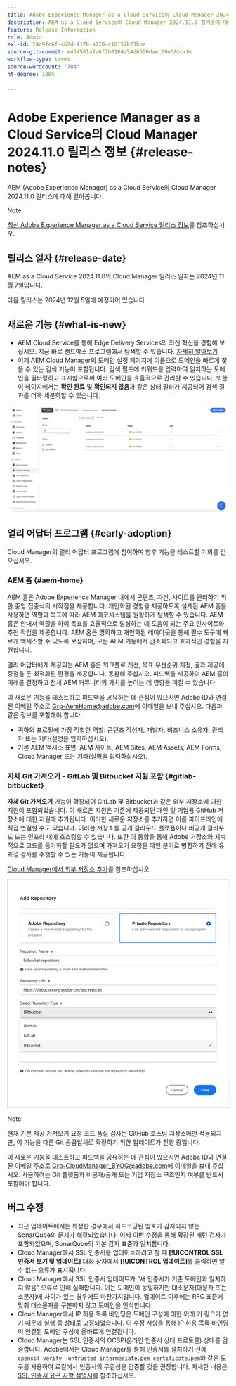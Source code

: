```yaml
---
title: Adobe Experience Manager as a Cloud Service의 Cloud Manager 2024.11.0 릴리스 정보
description: AEM as a Cloud Service의 Cloud Manager 2024.11.0 릴리스에 대해 알아봅니다.
feature: Release Information
role: Admin
exl-id: 24d9fc6f-462d-417b-a728-c18157b23bbe
source-git-commit: e454581a2e6f2b8184a54d6550daec60e58bbc6c
workflow-type: tm+mt
source-wordcount: '784'
ht-degree: 100%

---
```


# Adobe Experience Manager as a Cloud Service의 Cloud Manager 2024.11.0 릴리스 정보 {#release-notes}

AEM (Adobe Experience Manager) as a Cloud Service의 Cloud Manager 2024.11.0 릴리스에 대해 알아봅니다.

>[!NOTE]
>
>[최신 Adobe Experience Manager as a Cloud Service 릴리스 정보](/help/release-notes/release-notes-cloud/release-notes-current.md)를 참조하십시오.

## 릴리스 일자 {#release-date}

AEM as a Cloud Service 2024.11.0의 Cloud Manager 릴리스 일자는 2024년 11월 7일입니다.

다음 릴리스는 2024년 12월 5일에 예정되어 있습니다.

## 새로운 기능 {#what-is-new}

* AEM Cloud Service를 통해 Edge Delivery Services의 최신 혁신을 경험해 보십시오. 지금 바로 샌드박스 프로그램에서 탐색할 수 있습니다. [자세히 알아보기](/help/implementing/cloud-manager/getting-access-to-aem-in-cloud/introduction-sandbox-programs.md#auto-creation) <!-- (CMGR-62319) -->
* 이제 AEM Cloud Manager의 도메인 설정 페이지에 이름으로 도메인을 빠르게 찾을 수 있는 검색 기능이 포함됩니다. 검색 필드에 키워드를 입력하여 일치하는 도메인을 필터링하고 표시함으로써 여러 도메인을 효율적으로 관리할 수 있습니다. 또한 이 페이지에서는 **확인 완료** 및 **확인되지 않음**&#x200B;과 같은 상태 필터가 제공되어 검색 결과를 더욱 세분화할 수 있습니다. <!-- (CMGR-62615) -->

![도메인 설정의 검색 필드](/help/implementing/cloud-manager/assets/domain-settings-search.png)

## 얼리 어답터 프로그램 {#early-adoption}

Cloud Manager의 얼리 어답터 프로그램에 참여하여 향후 기능을 테스트할 기회를 얻으십시오.

### AEM 홈 {#aem-home}

AEM 홈은 Adobe Experience Manager 내에서 콘텐츠, 자산, 사이트를 관리하기 위한 중앙 집중식의 시작점을 제공합니다. 개인화된 경험을 제공하도록 설계된 AEM 홈을 사용하면 역할과 목표에 따라 AEM 에코시스템을 원활하게 탐색할 수 있습니다. AEM 홈은 안내서 역할을 하여 목표를 효율적으로 달성하는 데 도움이 되는 주요 인사이트와 추천 작업을 제공합니다. AEM 홈은 명확하고 개인화된 레이아웃을 통해 필수 도구에 빠르게 액세스할 수 있도록 보장하며, 모든 AEM 기능에서 간소화되고 효과적인 경험을 지원합니다.

얼리 어답터에게 제공되는 AEM 홈은 워크플로 개선, 목표 우선순위 지정, 결과 제공에 중점을 둔 최적화된 환경을 제공합니다. 동참해 주십시오. 피드백을 제공하여 AEM 홈의 미래를 결정하고 전체 AEM 커뮤니티의 가치를 높이는 데 영향을 미칠 수 있습니다.

이 새로운 기능을 테스트하고 피드백을 공유하는 데 관심이 있으시면 Adobe ID와 연결된 이메일 주소로 [Grp-AemHome@adobe.com](mailto:Grp-AemHome@adobe.com)에 이메일을 보내 주십시오. 다음과 같은 정보를 포함해야 합니다.

* 귀하의 프로필에 가장 적합한 역할: 콘텐츠 작성자, 개발자, 비즈니스 소유자, 관리자 또는 기타(설명을 입력하십시오).
* 기본 AEM 액세스 표면: AEM 사이트, AEM Sites, AEM Assets, AEM Forms, Cloud Manager 또는 기타(설명을 입력하십시오).

### 자체 Git 가져오기 - GitLab 및 Bitbucket 지원 포함 {#gitlab-bitbucket}

<!-- BOTH CS & AMS -->

**자체 Git 가져오기** 기능이 확장되어 GitLab 및 Bitbucket과 같은 외부 저장소에 대한 지원이 포함되었습니다. 이 새로운 지원은 기존에 제공되던 개인 및 기업용 GitHub 저장소에 대한 지원에 추가됩니다. 이러한 새로운 저장소를 추가하면 이를 파이프라인에 직접 연결할 수도 있습니다. 이러한 저장소를 공개 클라우드 플랫폼이나 비공개 클라우드 또는 인프라 내에 호스팅할 수 있습니다. 또한 이 통합을 통해 Adobe 저장소와 지속적으로 코드를 동기화할 필요가 없으며 가져오기 요청을 메인 분기로 병합하기 전에 유효성 검사를 수행할 수 있는 기능이 제공됩니다.

[Cloud Manager에서 외부 저장소 추가](/help/implementing/cloud-manager/managing-code/external-repositories.md)를 참조하십시오.

![저장소 추가 대화 상자](/help/implementing/cloud-manager/release-notes/assets/repositories-add-release-notes.png)

>[!NOTE]
>
>현재 기본 제공 가져오기 요청 코드 품질 검사는 GitHub 호스팅 저장소에만 적용되지만, 이 기능을 다른 Git 공급업체로 확장하기 위한 업데이트가 진행 중입니다.

이 새로운 기능을 테스트하고 피드백을 공유하는 데 관심이 있으시면 Adobe ID와 연결된 이메일 주소로 [Grp-CloudManager_BYOG@adobe.com](mailto:Grp-CloudManager_BYOG@adobe.com)에 이메일을 보내 주십시오. 사용하려는 Git 플랫폼과 비공개/공개 또는 기업 저장소 구조인지 여부를 반드시 포함해야 합니다.


## 버그 수정

* 최근 업데이트에서는 특정한 경우에서 하드코딩된 암호가 감지되지 않는 SonarQube의 문제가 해결되었습니다. 이제 이번 수정을 통해 확장된 패턴 검사가 포함되었으며, SonarQube의 기본 감지 표준과 일치합니다. <!-- CMGR-62682 -->
* Cloud Manager에서 SSL 인증서를 업데이트하려고 할 때 **[!UICONTROL SSL 인증서 보기 및 업데이트]** 대화 상자에서 **[!UICONTROL 업데이트]**&#x200B;를 클릭하면 알 수 없는 오류가 표시됩니다. <!-- CMGR-62848 -->
* Cloud Manager에서 SSL 인증서 업데이트가 “새 인증서가 기존 도메인과 일치하지 않음” 오류로 인해 실패합니다. 이는 도메인이 동일하지만 대소문자(대문자 또는 소문자)에 차이가 있는 경우에도 마찬가지입니다. 업데이트 이후에는 RFC 표준에 맞춰 대소문자를 구분하지 않고 도메인을 인식합니다. <!-- CMGR-62844 -->
* Cloud Manager에서 IP 허용 목록 바인딩은 도메인 구성에 대한 외래 키 링크가 없기 때문에 실행 중 상태로 고정되었습니다. 이 수정 사항을 통해 IP 허용 목록 바인딩이 연결된 도메인 구성에 올바르게 연결됩니다. <!-- CMGR-62838 -->
* Cloud Manager는 SSL 인증서의 OCSP(온라인 인증서 상태 프로토콜) 상태를 검증합니다. Adobe에서는 Cloud Manager를 통해 인증서를 설치하기 전에 `openssl verify -untrusted intermediate.pem certificate.pem`와 같은 도구를 사용하여 로컬에서 인증서의 무결성을 검증할 것을 권장합니다. 자세한 내용은 [SSL 인증서 요구 사항 설명서](https://experienceleague.adobe.com/ko/docs/experience-manager-cloud-service/content/implementing/using-cloud-manager/manage-ssl-certificates/introduction-to-ssl-certificates#requirements)를 참조하십시오. <!-- CMGR-62341  -->



<!-- ## Known issues {#known-issues} -->